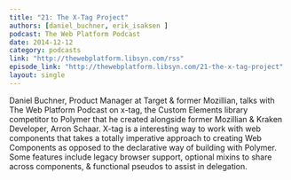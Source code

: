 ```yaml
---
title: "21: The X-Tag Project"
authors: [daniel_buchner, erik_isaksen ]
podcast: The Web Platform Podcast
date: 2014-12-12
category: podcasts
link: "http://thewebplatform.libsyn.com/rss"
episode_link: "http://thewebplatform.libsyn.com/21-the-x-tag-project"
layout: single
---
```


Daniel Buchner, Product Manager at Target & former Mozillian, talks with
The Web Platform Podcast on x-tag, the Custom Elements library competitor
to Polymer that he created alongside former Mozillian & Kraken Developer,
Arron Schaar. X-tag is a interesting way to work with web components that
takes a totally imperative approach to creating Web Components as opposed
to the declarative way of building with Polymer. Some features include
legacy browser support, optional mixins to share across components, &
functional pseudos to assist in delegation.
